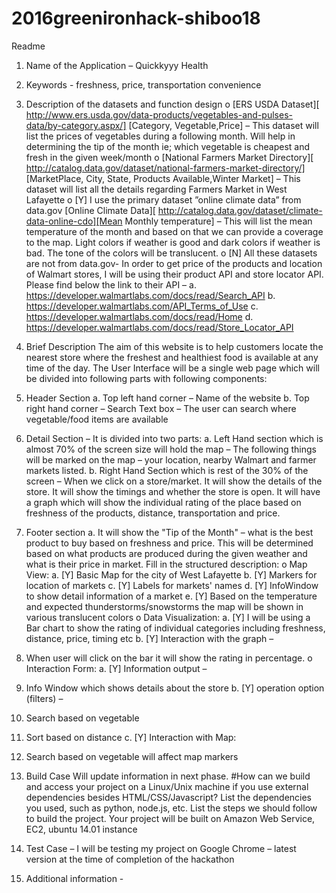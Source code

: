 # 2016greenironhack-shiboo18
Readme 
1.	Name of the Application – Quickkyyy Health
2.	Keywords - freshness, price, transportation convenience
3.	Description of the datasets and function design
o	[ERS USDA Dataset][ http://www.ers.usda.gov/data-products/vegetables-and-pulses-data/by-category.aspx/] [Category, Vegetable,Price] – This dataset will list the prices of vegetables during a following month. Will help in determining the tip of the month ie; which vegetable is cheapest and fresh in the given week/month
o	[National Farmers Market Directory][ http://catalog.data.gov/dataset/national-farmers-market-directory/] [MarketPlace, City, State, Products Available,Winter Market] – This dataset will list all the details regarding Farmers Market in West Lafayette
o	[Y] I use the primary dataset ”online climate data” from data.gov
[Online Climate Data][ http://catalog.data.gov/dataset/climate-data-online-cdo][Mean Monthly temperature] – This will list the mean temperature of the month and based on that we can provide a coverage to the map. Light colors if weather is good and dark colors if weather is bad. The tone of the colors will be translucent.
o	[N] All these datasets are not from data.gov- In order to get price of the products and location of Walmart stores, I will be using their product API and store locator API. Please find below the link to their API –
a.	https://developer.walmartlabs.com/docs/read/Search_API
b.	https://developer.walmartlabs.com/API_Terms_of_Use
c.	https://developer.walmartlabs.com/docs/read/Home
d.	https://developer.walmartlabs.com/docs/read/Store_Locator_API

4.	Brief Description
The aim of this website is to help customers locate the nearest store where the freshest and healthiest food is available at any time of the day. 
The User Interface will be a single web page which will be divided into following parts with following components:
1.	Header Section 
a.	Top left hand corner – Name of the website
b.	Top right hand corner – Search Text box – The user can search where   vegetable/food items are available
2.	Detail Section – It is divided into two parts:
a.	Left Hand section which is almost 70% of the screen size will hold the map – The following things will be marked on the map – your location, nearby Walmart and farmer markets listed.
b.	Right Hand Section which is rest of the 30% of the screen – When we click on a store/market. It will show the details of the store. It will show the timings and whether the store is open. It will have a graph which will show the individual rating of the place based on freshness of the products, distance, transportation and price.
3.	 Footer section
a.	It will show the "Tip of the Month" – what is the best product to buy based on freshness and price. This will be determined based on what products are produced during the given weather and what is their price in market.
Fill in the structured description:
o	Map View:
a.	[Y] Basic Map for the city of West Lafayette
b.	[Y] Markers for location of markets
c.	[Y] Labels for markets' names
d.	[Y] InfoWindow to show detail information of a market
e.	[Y] Based on the temperature and expected thunderstorms/snowstorms the map will be shown in various translucent colors
o	Data Visualization:
a.	[Y] I will be using a Bar chart to show the rating of individual categories including freshness, distance, price, timing etc
b.	[Y] Interaction with the graph –
1.	When user will click on the bar it will show the rating in percentage.
o	Interaction Form:
a.	[Y] Information output –
1.	Info Window which shows details about the store
b.	[Y] operation option (filters) –
1.	Search based on vegetable
2.	Sort based on distance 
c.	 [Y] Interaction with Map:
1.	Search based on vegetable will affect map markers
5.	Build Case 
Will update information in next phase.
#How can we build and access your project on a Linux/Unix machine if you use external dependencies besides HTML/CSS/Javascript? List the dependencies you used, such as python, node.js, etc. List the steps we should follow to build the project. Your project will be built on Amazon Web Service, EC2, ubuntu 14.01 instance
6.	Test Case –
I will be testing my project on Google Chrome – latest version at the time of completion of the hackathon
7.	Additional information -

